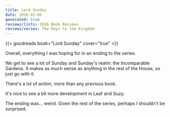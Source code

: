 ```yaml
---
title: Lord Sunday
date: 2016-01-05
generated: true
reviews/lists: 2016 Book Reviews
reviews/series: The Keys to the Kingdom
---
```

{{< goodreads book="Lord Sunday" cover="true" >}}

Overall, everything I was hoping for in an ending to the series.  

We get to see a lot of Sunday and Sunday's realm: the Incomparable Gardens. It makes as much sense as anything in the rest of the House, so just go with it.  

<!--more-->

There's a lot of action, more than any previous book.  

It's nice to see a bit more development in Leaf and Suzy.  

The ending was... weird. Given the rest of the series, perhaps I shouldn't be surprised.


